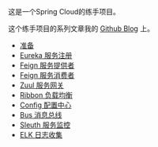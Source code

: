 这是一个Spring Cloud的练手项目。

这个练手项目的系列文章我的 [Github Blog](http://jamsa.github.io/spring-cloud-shang-shou-1-zhun-bei.html) 上。


 - [准备](http://jamsa.github.io/spring-cloud-shang-shou-1-zhun-bei.html)
 - [Eureka 服务注册](http://jamsa.github.io/spring-cloud-shang-shou-2-fu-wu-zhu-ce.html)
 - [Feign 服务提供者](http://jamsa.github.io/spring-cloud-shang-shou-3-fu-wu-ti-gong-zhe.html)
 - [Feign 服务消费者](http://jamsa.github.io/spring-cloud-shang-shou-4-fu-wu-xiao-fei-zhe.html)
 - [Zuul 服务网关](http://jamsa.github.io/spring-cloud-shang-shou-5-fu-wu-wang-guan.html)
 - [Ribbon 负载均衡](http://jamsa.github.io/spring-cloud-shang-shou-6-fu-zai-jun-heng.html)
 - [Config 配置中心](http://jamsa.github.io/spring-cloud-shang-shou-7-pei-zhi-zhong-xin.html)
 - [Bus 消息总线](http://jamsa.github.io/spring-cloud-shang-shou-8-xiao-xi-zong-xian.html)
 - [Sleuth 服务监控](http://jamsa.github.io/spring-cloud-shang-shou-9-fu-wu-jian-kong.html)
 - [ELK 日志收集](http://jamsa.github.io/spring-cloud-shang-shou-10-ri-zhi-shou-ji.html)